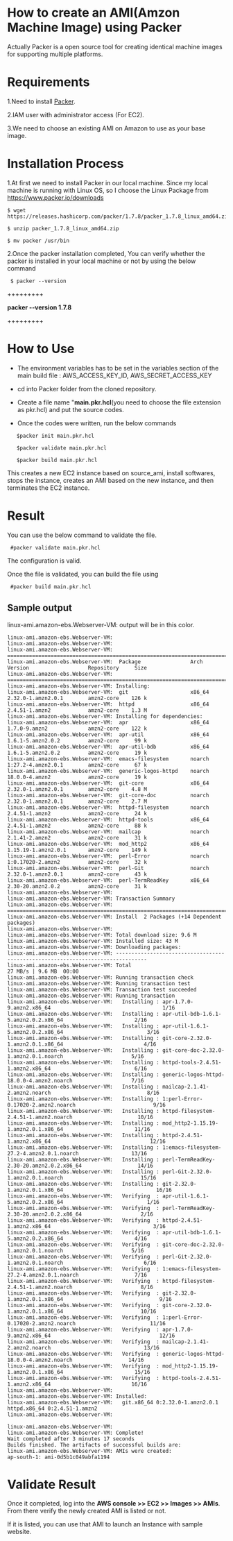 # How to create an AMI(Amzon Machine Image) using Packer
Actually Packer is a open source tool for creating identical machine images for supporting multiple platforms.

# Requirements

1.Need to install [Packer](https://releases.hashicorp.com/packer/1.7.8/packer_1.7.8_linux_amd64.zip).

2.IAM user with administrator access (For EC2).

3.We need to choose an existing AMI on Amazon to use as your base image.

# Installation Process

1.At first we need to install Packer in our local machine.
Since my local machine is running with Linux OS, so I choose the Linux Package from https://www.packer.io/downloads
```
$ wget https://releases.hashicorp.com/packer/1.7.8/packer_1.7.8_linux_amd64.zip

$ unzip packer_1.7.8_linux_amd64.zip

$ mv packer /usr/bin
```
2.Once the packer installation completed, You can verify whether the packer is installed in your local machine or not by using the below command
```
 $ packer --version
 ```
 +++++++++
 
 **packer --version
1.7.8**

 +++++++++
 
 #  How to Use
- The environment variables has to be set in the variables section of the main build file : AWS_ACCESS_KEY_ID, AWS_SECRET_ACCESS_KEY

- cd into Packer folder  from the cloned repository.
- Create a file name "**main.pkr.hcl**(you need to choose the file extension as pkr.hcl) and put the source codes.
- Once the codes were written, run the below commands

```
   $packer init main.pkr.hcl
   
   $packer validate main.pkr.hcl
   
   $packer build main.pkr.hcl
 ```

This creates a new EC2 instance based on source_ami, install softwares, stops the instance, creates an AMI based on the new instance, and then terminates the EC2 instance.

 # Result
 
 You can use the below command to validate the file.
 ```
  #packer validate main.pkr.hcl
 ```
The configuration is valid.

Once the file is validated, you can build the file using
```
 #packer build main.pkr.hcl
```
## Sample output

linux-ami.amazon-ebs.Webserver-VM: output will be in this color.
  
    linux-ami.amazon-ebs.Webserver-VM:
    linux-ami.amazon-ebs.Webserver-VM:
    linux-ami.amazon-ebs.Webserver-VM: ================================================================================
    linux-ami.amazon-ebs.Webserver-VM:  Package                Arch      Version                   Repository     Size
    linux-ami.amazon-ebs.Webserver-VM: ================================================================================
    linux-ami.amazon-ebs.Webserver-VM: Installing:
    linux-ami.amazon-ebs.Webserver-VM:  git                    x86_64    2.32.0-1.amzn2.0.1        amzn2-core    126 k
    linux-ami.amazon-ebs.Webserver-VM:  httpd                  x86_64    2.4.51-1.amzn2            amzn2-core    1.3 M
    linux-ami.amazon-ebs.Webserver-VM: Installing for dependencies:
    linux-ami.amazon-ebs.Webserver-VM:  apr                    x86_64    1.7.0-9.amzn2             amzn2-core    122 k
    linux-ami.amazon-ebs.Webserver-VM:  apr-util               x86_64    1.6.1-5.amzn2.0.2         amzn2-core     99 k
    linux-ami.amazon-ebs.Webserver-VM:  apr-util-bdb           x86_64    1.6.1-5.amzn2.0.2         amzn2-core     19 k
    linux-ami.amazon-ebs.Webserver-VM:  emacs-filesystem       noarch    1:27.2-4.amzn2.0.1        amzn2-core     67 k
    linux-ami.amazon-ebs.Webserver-VM:  generic-logos-httpd    noarch    18.0.0-4.amzn2            amzn2-core     19 k
    linux-ami.amazon-ebs.Webserver-VM:  git-core               x86_64    2.32.0-1.amzn2.0.1        amzn2-core    4.8 M
    linux-ami.amazon-ebs.Webserver-VM:  git-core-doc           noarch    2.32.0-1.amzn2.0.1        amzn2-core    2.7 M
    linux-ami.amazon-ebs.Webserver-VM:  httpd-filesystem       noarch    2.4.51-1.amzn2            amzn2-core     24 k
    linux-ami.amazon-ebs.Webserver-VM:  httpd-tools            x86_64    2.4.51-1.amzn2            amzn2-core     88 k
    linux-ami.amazon-ebs.Webserver-VM:  mailcap                noarch    2.1.41-2.amzn2            amzn2-core     31 k
    linux-ami.amazon-ebs.Webserver-VM:  mod_http2              x86_64    1.15.19-1.amzn2.0.1       amzn2-core    149 k
    linux-ami.amazon-ebs.Webserver-VM:  perl-Error             noarch    1:0.17020-2.amzn2         amzn2-core     32 k
    linux-ami.amazon-ebs.Webserver-VM:  perl-Git               noarch    2.32.0-1.amzn2.0.1        amzn2-core     43 k
    linux-ami.amazon-ebs.Webserver-VM:  perl-TermReadKey       x86_64    2.30-20.amzn2.0.2         amzn2-core     31 k
    linux-ami.amazon-ebs.Webserver-VM:
    linux-ami.amazon-ebs.Webserver-VM: Transaction Summary
    linux-ami.amazon-ebs.Webserver-VM: ================================================================================
    linux-ami.amazon-ebs.Webserver-VM: Install  2 Packages (+14 Dependent packages)
    linux-ami.amazon-ebs.Webserver-VM:
    linux-ami.amazon-ebs.Webserver-VM: Total download size: 9.6 M
    linux-ami.amazon-ebs.Webserver-VM: Installed size: 43 M
    linux-ami.amazon-ebs.Webserver-VM: Downloading packages:
    linux-ami.amazon-ebs.Webserver-VM: --------------------------------------------------------------------------------
    linux-ami.amazon-ebs.Webserver-VM: Total                                               27 MB/s | 9.6 MB  00:00
    linux-ami.amazon-ebs.Webserver-VM: Running transaction check
    linux-ami.amazon-ebs.Webserver-VM: Running transaction test
    linux-ami.amazon-ebs.Webserver-VM: Transaction test succeeded
    linux-ami.amazon-ebs.Webserver-VM: Running transaction
    linux-ami.amazon-ebs.Webserver-VM:   Installing : apr-1.7.0-9.amzn2.x86_64                                    1/16
    linux-ami.amazon-ebs.Webserver-VM:   Installing : apr-util-bdb-1.6.1-5.amzn2.0.2.x86_64                       2/16
    linux-ami.amazon-ebs.Webserver-VM:   Installing : apr-util-1.6.1-5.amzn2.0.2.x86_64                           3/16
    linux-ami.amazon-ebs.Webserver-VM:   Installing : git-core-2.32.0-1.amzn2.0.1.x86_64                          4/16
    linux-ami.amazon-ebs.Webserver-VM:   Installing : git-core-doc-2.32.0-1.amzn2.0.1.noarch                      5/16
    linux-ami.amazon-ebs.Webserver-VM:   Installing : httpd-tools-2.4.51-1.amzn2.x86_64                           6/16
    linux-ami.amazon-ebs.Webserver-VM:   Installing : generic-logos-httpd-18.0.0-4.amzn2.noarch                   7/16
    linux-ami.amazon-ebs.Webserver-VM:   Installing : mailcap-2.1.41-2.amzn2.noarch                               8/16
    linux-ami.amazon-ebs.Webserver-VM:   Installing : 1:perl-Error-0.17020-2.amzn2.noarch                         9/16
    linux-ami.amazon-ebs.Webserver-VM:   Installing : httpd-filesystem-2.4.51-1.amzn2.noarch                     10/16
    linux-ami.amazon-ebs.Webserver-VM:   Installing : mod_http2-1.15.19-1.amzn2.0.1.x86_64                       11/16
    linux-ami.amazon-ebs.Webserver-VM:   Installing : httpd-2.4.51-1.amzn2.x86_64                                12/16
    linux-ami.amazon-ebs.Webserver-VM:   Installing : 1:emacs-filesystem-27.2-4.amzn2.0.1.noarch                 13/16
    linux-ami.amazon-ebs.Webserver-VM:   Installing : perl-TermReadKey-2.30-20.amzn2.0.2.x86_64                  14/16
    linux-ami.amazon-ebs.Webserver-VM:   Installing : perl-Git-2.32.0-1.amzn2.0.1.noarch                         15/16
    linux-ami.amazon-ebs.Webserver-VM:   Installing : git-2.32.0-1.amzn2.0.1.x86_64                              16/16
    linux-ami.amazon-ebs.Webserver-VM:   Verifying  : apr-util-1.6.1-5.amzn2.0.2.x86_64                           1/16
    linux-ami.amazon-ebs.Webserver-VM:   Verifying  : perl-TermReadKey-2.30-20.amzn2.0.2.x86_64                   2/16
    linux-ami.amazon-ebs.Webserver-VM:   Verifying  : httpd-2.4.51-1.amzn2.x86_64                                 3/16
    linux-ami.amazon-ebs.Webserver-VM:   Verifying  : apr-util-bdb-1.6.1-5.amzn2.0.2.x86_64                       4/16
    linux-ami.amazon-ebs.Webserver-VM:   Verifying  : git-core-doc-2.32.0-1.amzn2.0.1.noarch                      5/16
    linux-ami.amazon-ebs.Webserver-VM:   Verifying  : perl-Git-2.32.0-1.amzn2.0.1.noarch                          6/16
    linux-ami.amazon-ebs.Webserver-VM:   Verifying  : 1:emacs-filesystem-27.2-4.amzn2.0.1.noarch                  7/16
    linux-ami.amazon-ebs.Webserver-VM:   Verifying  : httpd-filesystem-2.4.51-1.amzn2.noarch                      8/16
    linux-ami.amazon-ebs.Webserver-VM:   Verifying  : git-2.32.0-1.amzn2.0.1.x86_64                               9/16
    linux-ami.amazon-ebs.Webserver-VM:   Verifying  : git-core-2.32.0-1.amzn2.0.1.x86_64                         10/16
    linux-ami.amazon-ebs.Webserver-VM:   Verifying  : 1:perl-Error-0.17020-2.amzn2.noarch                        11/16
    linux-ami.amazon-ebs.Webserver-VM:   Verifying  : apr-1.7.0-9.amzn2.x86_64                                   12/16
    linux-ami.amazon-ebs.Webserver-VM:   Verifying  : mailcap-2.1.41-2.amzn2.noarch                              13/16
    linux-ami.amazon-ebs.Webserver-VM:   Verifying  : generic-logos-httpd-18.0.0-4.amzn2.noarch                  14/16
    linux-ami.amazon-ebs.Webserver-VM:   Verifying  : mod_http2-1.15.19-1.amzn2.0.1.x86_64                       15/16
    linux-ami.amazon-ebs.Webserver-VM:   Verifying  : httpd-tools-2.4.51-1.amzn2.x86_64                          16/16
    linux-ami.amazon-ebs.Webserver-VM:
    linux-ami.amazon-ebs.Webserver-VM: Installed:
    linux-ami.amazon-ebs.Webserver-VM:   git.x86_64 0:2.32.0-1.amzn2.0.1         httpd.x86_64 0:2.4.51-1.amzn2
    linux-ami.amazon-ebs.Webserver-VM:

    linux-ami.amazon-ebs.Webserver-VM:
    linux-ami.amazon-ebs.Webserver-VM: Complete!
    Wait completed after 3 minutes 17 seconds
    Builds finished. The artifacts of successful builds are:
    linux-ami.amazon-ebs.Webserver-VM: AMIs were created:
    ap-south-1: ami-0d5b1c049abfa1194

# Validate Result

 Once it completed, log into the **AWS console >> EC2 >> Images >> AMIs**. From there verify the newly created AMI is listed or not.

 If it is listed, you can use that AMI to launch an Instance with sample website.
